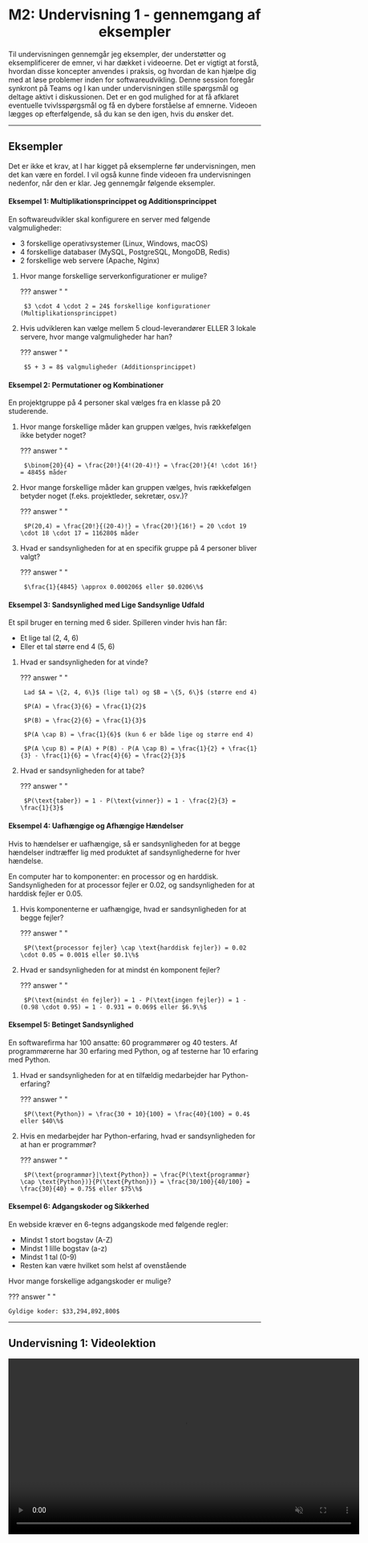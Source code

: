 <h1 align="center">M2: Undervisning 1 - gennemgang af eksempler</h1>

Til undervisningen gennemgår jeg eksempler, der understøtter og eksemplificerer de emner, vi har dækket i videoerne. Det er vigtigt at forstå, hvordan disse koncepter anvendes i praksis, og hvordan de kan hjælpe dig med at løse problemer inden for softwareudvikling. Denne session foregår synkront på Teams og I kan under undervisningen stille spørgsmål og deltage aktivt i diskussionen. Det er en god mulighed for at få afklaret eventuelle tvivlsspørgsmål og få en dybere forståelse af emnerne. Videoen lægges op efterfølgende, så du kan se den igen, hvis du ønsker det.

---

## Eksempler

Det er ikke et krav, at I har kigget på eksemplerne før undervisningen, men det kan være en fordel. I vil også kunne finde videoen fra undervisningen nedenfor, når den er klar. Jeg gennemgår følgende eksempler.

<style>
body[data-md-color-scheme] .md-content ol       { list-style-type: lower-alpha; }
body[data-md-color-scheme] .md-content ol li    { padding-left: 10px; }
</style>

#### Eksempel 1: Multiplikationsprincippet og Additionsprincippet

En softwareudvikler skal konfigurere en server med følgende valgmuligheder:

  - 3 forskellige operativsystemer (Linux, Windows, macOS)
  - 4 forskellige databaser (MySQL, PostgreSQL, MongoDB, Redis)
  - 2 forskellige web servere (Apache, Nginx)

<!-- list break -->

1. Hvor mange forskellige serverkonfigurationer er mulige?

    ??? answer "&nbsp;"

        $3 \cdot 4 \cdot 2 = 24$ forskellige konfigurationer (Multiplikationsprincippet)

2. Hvis udvikleren kan vælge mellem 5 cloud-leverandører ELLER 3 lokale servere, hvor mange valgmuligheder har han?

    ??? answer "&nbsp;"

        $5 + 3 = 8$ valgmuligheder (Additionsprincippet)

#### Eksempel 2: Permutationer og Kombinationer

En projektgruppe på 4 personer skal vælges fra en klasse på 20 studerende.

1. Hvor mange forskellige måder kan gruppen vælges, hvis rækkefølgen ikke betyder noget?

    ??? answer "&nbsp;"

        $\binom{20}{4} = \frac{20!}{4!(20-4)!} = \frac{20!}{4! \cdot 16!} = 4845$ måder

2. Hvor mange forskellige måder kan gruppen vælges, hvis rækkefølgen betyder noget (f.eks. projektleder, sekretær, osv.)?

    ??? answer "&nbsp;"

        $P(20,4) = \frac{20!}{(20-4)!} = \frac{20!}{16!} = 20 \cdot 19 \cdot 18 \cdot 17 = 116280$ måder

3. Hvad er sandsynligheden for at en specifik gruppe på 4 personer bliver valgt?

    ??? answer "&nbsp;"

        $\frac{1}{4845} \approx 0.000206$ eller $0.0206\%$

#### Eksempel 3: Sandsynlighed med Lige Sandsynlige Udfald

Et spil bruger en terning med 6 sider. Spilleren vinder hvis han får:

  - Et lige tal (2, 4, 6)
  - Eller et tal større end 4 (5, 6)

<!-- list break -->

1. Hvad er sandsynligheden for at vinde?

    ??? answer "&nbsp;"

        Lad $A = \{2, 4, 6\}$ (lige tal) og $B = \{5, 6\}$ (større end 4)
        
        $P(A) = \frac{3}{6} = \frac{1}{2}$
        
        $P(B) = \frac{2}{6} = \frac{1}{3}$
        
        $P(A \cap B) = \frac{1}{6}$ (kun 6 er både lige og større end 4)
        
        $P(A \cup B) = P(A) + P(B) - P(A \cap B) = \frac{1}{2} + \frac{1}{3} - \frac{1}{6} = \frac{4}{6} = \frac{2}{3}$

2. Hvad er sandsynligheden for at tabe?

    ??? answer "&nbsp;"

        $P(\text{taber}) = 1 - P(\text{vinner}) = 1 - \frac{2}{3} = \frac{1}{3}$

#### Eksempel 4: Uafhængige og Afhængige Hændelser

Hvis to hændelser er uafhængige, så er sandsynligheden for at begge hændelser indtræffer lig med produktet af sandsynlighederne for hver hændelse.

En computer har to komponenter: en processor og en harddisk. Sandsynligheden for at processor fejler er 0.02, og sandsynligheden for at harddisk fejler er 0.05.

1. Hvis komponenterne er uafhængige, hvad er sandsynligheden for at begge fejler?

    ??? answer "&nbsp;"

        $P(\text{processor fejler} \cap \text{harddisk fejler}) = 0.02 \cdot 0.05 = 0.001$ eller $0.1\%$

2. Hvad er sandsynligheden for at mindst én komponent fejler?

    ??? answer "&nbsp;"

        $P(\text{mindst én fejler}) = 1 - P(\text{ingen fejler}) = 1 - (0.98 \cdot 0.95) = 1 - 0.931 = 0.069$ eller $6.9\%$

#### Eksempel 5: Betinget Sandsynlighed

En softwarefirma har 100 ansatte: 60 programmører og 40 testers. Af programmørerne har 30 erfaring med Python, og af testerne har 10 erfaring med Python.

1. Hvad er sandsynligheden for at en tilfældig medarbejder har Python-erfaring?

    ??? answer "&nbsp;"

        $P(\text{Python}) = \frac{30 + 10}{100} = \frac{40}{100} = 0.4$ eller $40\%$

2. Hvis en medarbejder har Python-erfaring, hvad er sandsynligheden for at han er programmør?

    ??? answer "&nbsp;"

        $P(\text{programmør}|\text{Python}) = \frac{P(\text{programmør} \cap \text{Python})}{P(\text{Python})} = \frac{30/100}{40/100} = \frac{30}{40} = 0.75$ eller $75\%$

#### Eksempel 6: Adgangskoder og Sikkerhed

En webside kræver en 6-tegns adgangskode med følgende regler:

   - Mindst 1 stort bogstav (A-Z)
   - Mindst 1 lille bogstav (a-z)  
   - Mindst 1 tal (0-9)
   - Resten kan være hvilket som helst af ovenstående


Hvor mange forskellige adgangskoder er mulige?

??? answer "&nbsp;"
        
    Gyldige koder: $33,294,892,800$

---

## Undervisning 1: Videolektion

<p align="center">
    <video width="700" autoplay loop muted controls playsinline preload="metadata">
        <source src="/MSE1_DK_25/figures/comingsoon.mp4" type="video/mp4">
        Your browser does not support the video tag.
    </video>
</p>


